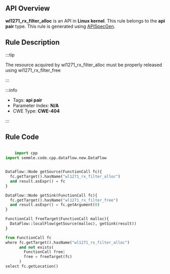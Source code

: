 ---
---


## API Overview
**wl1271_rx_filter_alloc** is an API in **Linux kernel**. This rule belongs to the **api pair** type. This rule is generated using [APISpecGen](../../tools/APISpecGen).
## Rule Description

:::tip

The resource acquired by wl1271_rx_filter_alloc must be properly released using wl1271_rx_filter_free

:::

:::info

- Tags: **api pair**
- Parameter Index: **N/A**
- CWE Type: **CWE-404**

:::

## Rule Code
```python

    import cpp
import semmle.code.cpp.dataflow.new.DataFlow


DataFlow::Node getSource(FunctionCall fc){
  fc.getTarget().hasName("wl1271_rx_filter_alloc")
  and result.asExpr() = fc
}

DataFlow::Node getSink(FunctionCall fc){
  fc.getTarget().hasName("wl1271_rx_filter_free")
  and result.asExpr() = fc.getArgument(0)
}

FunctionCall freeTarget(FunctionCall malloc){
  DataFlow::localFlow(getSource(malloc), getSink(result))
}

from FunctionCall fc
where fc.getTarget().hasName("wl1271_rx_filter_alloc")
      and not exists(
        FunctionCall free| 
        free = freeTarget(fc)
      )
select fc.getLocation()

    
```